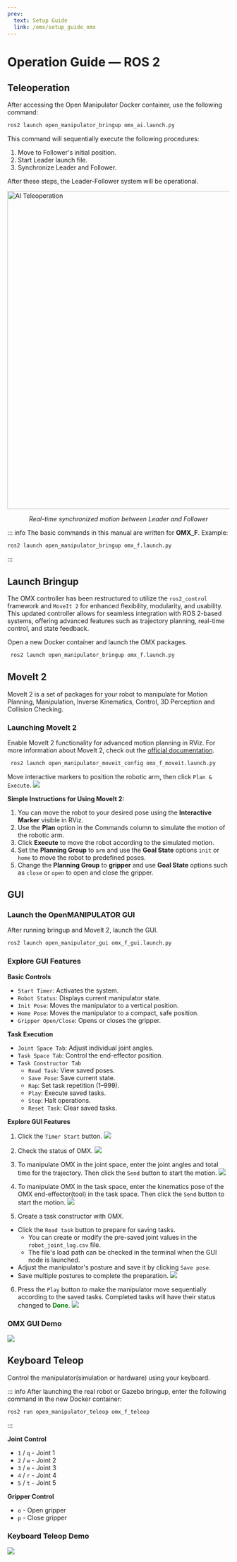 ```yaml
---
prev: 
  text: Setup Guide
  link: /omx/setup_guide_omx
---
```


# Operation Guide — ROS 2

## Teleoperation
After accessing the Open Manipulator Docker container, use the following command:
```bash
ros2 launch open_manipulator_bringup omx_ai.launch.py
```
This command will sequentially execute the following procedures:
1. Move to Follower's initial position.
2. Start Leader launch file.
3. Synchronize Leader and Follower.

After these steps, the Leader-Follower system will be operational.

<img src="/quick_start_guide/omx/ai_teleop.gif" alt="AI Teleoperation" style="display:block;margin:0 auto;max-width:100%;width:720px;" />
<p style="text-align: center;"><em>Real-time synchronized motion between Leader and Follower</em></p>


::: info
The basic commands in this manual are written for **OMX_F**.
Example:
```bash
ros2 launch open_manipulator_bringup omx_f.launch.py
```
:::

## Launch Bringup
The OMX controller has been restructured to utilize the `ros2_control` framework and `MoveIt 2` for enhanced flexibility, modularity, and usability. This updated controller allows for seamless integration with ROS 2-based systems, offering advanced features such as trajectory planning, real-time control, and state feedback.

Open a new Docker container and launch the OMX packages.

```bash
 ros2 launch open_manipulator_bringup omx_f.launch.py
```

## MoveIt 2
MoveIt 2 is a set of packages for your robot to manipulate for Motion Planning, Manipulation, Inverse Kinematics, Control, 3D Perception and Collision Checking.

### Launching MoveIt 2
Enable MoveIt 2 functionality for advanced motion planning in RViz.
For more information about MoveIt 2, check out the [official documentation](https://moveit.picknik.ai/main/doc/how_to_guides/how_to_guides.html).
```bash
 ros2 launch open_manipulator_moveit_config omx_f_moveit.launch.py
```
Move interactive markers to position the robotic arm, then click `Plan & Execute`.
![](/quick_start_guide/omx/moveit2_core.png)

**Simple Instructions for Using MoveIt 2:**
1. You can move the robot to your desired pose using the **Interactive Marker** visible in RViz.
2. Use the **Plan** option in the Commands column to simulate the motion of the robotic arm.
3. Click **Execute** to move the robot according to the simulated motion.
4. Set the **Planning Group** to `arm` and use the **Goal State** options `init` or `home` to move the robot to predefined poses.
5. Change the **Planning Group** to **gripper** and use **Goal State** options such as `close` or `open` to open and close the gripper.


## GUI

### Launch the OpenMANIPULATOR GUI
After running bringup and MoveIt 2, launch the GUI.
```bash
ros2 launch open_manipulator_gui omx_f_gui.launch.py
```

### Explore GUI Features
**Basic Controls**
- `Start Timer`: Activates the system.
- `Robot Status`: Displays current manipulator state.
- `Init Pose`: Moves the manipulator to a vertical position.
- `Home Pose`: Moves the manipulator to a compact, safe position.
- `Gripper Open/Close`: Opens or closes the gripper.

**Task Execution**
- `Joint Space Tab`: Adjust individual joint angles.
- `Task Space Tab`: Control the end-effector position.
- `Task Constructor Tab`
  - `Read Task`: View saved poses.
  - `Save Pose`: Save current state.
  - `Rap`: Set task repetition (1–999).
  - `Play`: Execute saved tasks.
  - `Stop`: Halt operations.
  - `Reset Task`: Clear saved tasks.

**Explore GUI Features**
1. Click the `Timer Start` button.
![](/quick_start_guide/omx/OMX_GUI1.png)

2. Check the status of OMX.
![](/quick_start_guide/omx/OMX_GUI2.png)

3. To manipulate OMX in the joint space, enter the joint angles and total time for the trajectory. Then click the `Send` button to start the motion.
![](/quick_start_guide/omx/OMX_GUI3.png)

4. To manipulate OMX in the task space, enter the kinematics pose of the OMX end-effector(tool) in the task space. Then click the `Send` button to start the motion.
![](/quick_start_guide/omx/OMX_GUI4.png)

5. Create a task constructor with OMX.
- Click the `Read task` button to prepare for saving tasks.
  - You can create or modify the pre-saved joint values in the `robot_joint_log.csv` file.
  - The file's load path can be checked in the terminal when the GUI node is launched.
- Adjust the manipulator's posture and save it by clicking `Save pose`.
- Save multiple postures to complete the preparation.
![](/quick_start_guide/omx/OMX_GUI5.png)

6. Press the `Play` button to make the manipulator move sequentially according to the saved tasks. Completed tasks will have their status changed to <span style="color: green; font-weight: bold;">Done</span>.
![](/quick_start_guide/omx/OMX_GUI6.png)

### OMX GUI Demo
![](/quick_start_guide/omx/omx_f_gui.gif)

## Keyboard Teleop
Control the manipulator(simulation or hardware) using your keyboard.

::: info
After launching the real robot or Gazebo bringup, enter the following command in the new Docker container:
```bash
ros2 run open_manipulator_teleop omx_f_teleop
```
:::

**Joint Control**
- `1` / `q` - Joint 1
- `2` / `w` - Joint 2
- `3` / `e` - Joint 3
- `4` / `r` - Joint 4
- `5` / `t` - Joint 5

**Gripper Control**
- `o` - Open gripper
- `p` - Close gripper

### Keyboard Teleop Demo
![](/quick_start_guide/omx/omx_f_teleoperation.gif)
